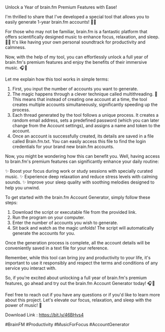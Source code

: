 Unlock a Year of brain.fm Premium Features with Ease!

I'm thrilled to share that I've developed a special tool that allows you to easily generate 1-year brain.fm accounts! 🧠🎶

For those who may not be familiar, brain.fm is a fantastic platform that offers scientifically designed music to enhance focus, relaxation, and sleep. 🎵✨
It's like having your own personal soundtrack for productivity and calmness.

Now, with the help of my tool, you can effortlessly unlock a full year of brain.fm's premium features and enjoy the benefits of their immersive music. 🎧💯

Let me explain how this tool works in simple terms:

1. First, you input the number of accounts you want to generate.
2. The magic happens through a clever technique called multithreading. 🧵 This means that instead of creating one account at a time, the tool creates multiple accounts simultaneously, significantly speeding up the process.
3. Each thread generated by the tool follows a unique process. It creates a random email address, sets a predefined password (which you can later change from the Account settings), and assigns a name and token to the account.
4. Once an account is successfully created, its details are saved in a file called Brain.fm.txt. You can easily access this file to find the login credentials for your brand new brain.fm accounts.

Now, you might be wondering how this can benefit you. Well, having access to brain.fm's premium features can significantly enhance your daily routine:

✨ Boost your focus during work or study sessions with specially curated music.
✨ Experience deep relaxation and reduce stress levels with calming sounds.
✨ Improve your sleep quality with soothing melodies designed to help you unwind.

To get started with the brain.fm Account Generator, simply follow these steps:

1. Download the script or executable file from the provided link.
2. Run the program on your computer.
3. Enter the number of accounts you wish to generate.
4. Sit back and watch as the magic unfolds! The script will automatically generate the accounts for you.

Once the generation process is complete, all the account details will be conveniently saved in a text file for your reference.

Remember, while this tool can bring joy and productivity to your life, it's important to use it responsibly and respect the terms and conditions of any service you interact with.

So, if you're excited about unlocking a full year of brain.fm's premium features, go ahead and try out the brain.fm Account Generator today! 🎧💯

Feel free to reach out if you have any questions or if you'd like to learn more about this project. Let's elevate our focus, relaxation, and sleep with the power of music! 🚀

Download Link : https://bit.ly/46BHvs4

#BrainFM #Productivity #MusicForFocus #AccountGenerator
